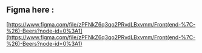 ## Figma here :

[https://www.figma.com/file/zPFNkZ6q3qo2PRvdLBxvmm/Front(end-%7C-%26)-Beers?node-id=0%3A1](https://www.figma.com/file/zPFNkZ6q3qo2PRvdLBxvmm/Front(end-%7C-%26)-Beers?node-id=0%3A1)
